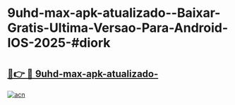 # 9uhd-max-apk-atualizado--Baixar-Gratis-Ultima-Versao-Para-Android-IOS-2025-#diork

# <h2><a href="https://ainizakaria.my?title=9uhd-max-apk-atualizado-&ref=22M">🔗👉 🔴 9uhd-max-apk-atualizado-</a></h2>

[![acn](https://github.com/user-attachments/assets/0f9c940e-d8b0-45ae-aac7-cd30a18b3e1c)](https://ainizakaria.my?title=9uhd-max-apk-atualizado-&ref=22M)


